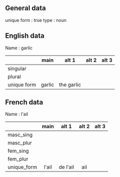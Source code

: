 ## General data

unique form : true
type : noun

## English data

Name : garlic

|             |  main  |   alt 1    | alt 2 | alt 3 |
| :---------- | :----: | :--------: | :---: | ----- |
| singular    |        |            |       |       |
| plural      |        |            |       |       |
| unique form | garlic | the garlic |       |       |

## French data

Name : l'ail

|             | main  |  alt 1   | alt 2 | alt 3 |
| :---------- | :---: | :------: | :---: | :---: |
| masc_sing   |       |          |       |       |
| masc_plur   |       |          |       |       |
| fem_sing    |       |          |       |       |
| fem_plur    |       |          |       |       |
| unique_form | l'ail | de l'ail |  ail  |       |


